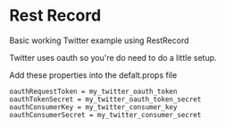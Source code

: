 Rest Record
===========

Basic working Twitter example using RestRecord

Twitter uses oauth so you're do need to do a little setup.

Add these properties into the defalt.props file

    oauthRequestToken = my_twitter_oauth_token
    oauthTokenSecret = my_twitter_oauth_token_secret
    oauthConsumerKey = my_twitter_consumer_key
    oauthConsumerSecret = my_twitter_consumer_secret
